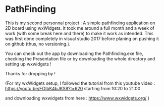 # PathFinding

This is my second personnal project : A simple pathfinding application on 2D board using wxWidgets.
It took me around a full month and a week of work (with some break here and there) to make it work as intended.
This was first done completely in visual studio 2017 before planing on pushing it on github (thus, no versioning.).

You can check out the app by downloading the Pathfinding.exe file, checking the Presentation file
or by downloading the whole directory and setting up wxwidgets !

Thanks for dropping by !

(For my wxWidgets setup, I followed the tutorial from this youtube video :
https://youtu.be/FOIbK4bJKS8?t=620
starting from 10:20 to 21:00

and downloading wxwidgets from here : https://www.wxwidgets.org/ )